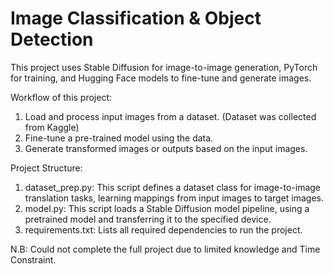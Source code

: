# Image Classification & Object Detection

This project uses Stable Diffusion for image-to-image generation, PyTorch for training, and Hugging Face models to fine-tune and generate images.

Workflow of this project:
1. Load and process input images from a dataset. (Dataset was collected from Kaggle)
2. Fine-tune a pre-trained model using the data.
3. Generate transformed images or outputs based on the input images.

Project Structure:
1. dataset_prep.py: This script defines a dataset class for image-to-image translation tasks, learning mappings from input images to target images.
2. model.py: This script loads a Stable Diffusion model pipeline, using a pretrained model and transferring it to the specified device.
3. requirements.txt: Lists all required dependencies to run the project.

N.B: Could not complete the full project due to limited knowledge and Time Constraint. 
